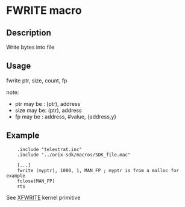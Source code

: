 # FWRITE macro

## Description

Write bytes into file

## Usage

fwrite ptr, size, count, fp

note:

* ptr may be : (ptr), address
* size may be: (ptr), address
* fp may be  : address, #value, {address,y}

## Example

```ca65
    .include "telestrat.inc"
    .include "../orix-sdk/macros/SDK_file.mac"

    [...]
    fwrite (myptr), 1080, 1, MAN_FP ; myptr is from a malloc for example
    fclose(MAN_FP)
    rts
```

See [XFWRITE](../../../kernel/primitives/xwrite/) kernel primitive
